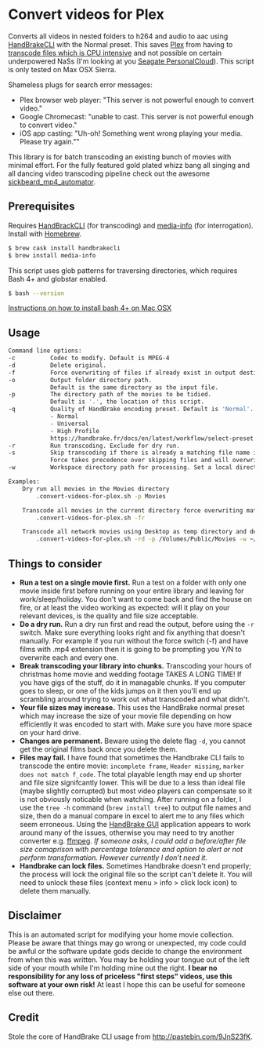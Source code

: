 # Convert videos for Plex
Converts all videos in nested folders to h264 and audio to aac using [HandBrakeCLI](https://handbrake.fr/docs/en/latest/cli/cli-options.html) with the Normal preset. This saves [Plex](https://www.plex.tv/) from having to [transcode files which is CPU intensive](https://support.plex.tv/hc/en-us/articles/200250377-Transcoding-Media) and not possible on certain underpowered NaSs (I'm looking at you [Seagate PersonalCloud](https://forums.plex.tv/discussion/151449/seagate-personal-cloud-support-for-plex)). This script is only tested on Max OSX Sierra.

Shameless plugs for search error messages:
* Plex browser web player: "This server is not powerful enough to convert video."
* Google Chromecast: "unable to cast. This server is not powerful enough to convert video."
* iOS app casting: "Uh-oh! Something went wrong playing your media. Please try again.""

This library is for batch transcoding an existing bunch of movies with minimal effort. For the fully featured gold plated whizz bang all singing and all dancing video transcoding pipeline check out the awesome [sickbeard_mp4_automator](https://github.com/mdhiggins/sickbeard_mp4_automator).

## Prerequisites

Requires [HandBrackCLI](https://handbrake.fr/docs/en/latest/cli/cli-options.html) (for transcoding) and [media-info](https://mediaarea.net/nn/MediaInfo) (for interrogation). Install with [Homebrew](http://brew.sh/).

```bash
$ brew cask install handbrakecli
$ brew install media-info
```

This script uses glob patterns for traversing directories, which requires Bash 4+ and globstar enabled.

```bash
$ bash --version
```

[Instructions on how to install bash 4+ on Mac OSX](https://gist.github.com/reggi/475793ea1846affbcfe8)

## Usage

```bash
Command line options:
-c          Codec to modify. Default is MPEG-4
-d          Delete original.
-f          Force overwriting of files if already exist in output destination.
-o          Output folder directory path.
            Default is the same directory as the input file.
-p          The directory path of the movies to be tidied.
            Default is '.', the location of this script.
-q          Quality of HandBrake encoding preset. Default is 'Normal'.
            - Normal
            - Universal
            - High Profile
            https://handbrake.fr/docs/en/latest/workflow/select-preset.html
-r          Run transcoding. Exclude for dry run.
-s          Skip transcoding if there is already a matching file name in the output destination.
            Force takes precedence over skipping files and will overwrite them if both flags present.
-w          Workspace directory path for processing. Set a local directory for faster transcoding over network.

Examples:
    Dry run all movies in the Movies directory
        .convert-videos-for-plex.sh -p Movies

    Transcode all movies in the current directory force overwriting matching .mp4 files.
        .convert-videos-for-plex.sh -fr

    Transcode all network movies using Desktop as temp directory and delete original files.
        .convert-videos-for-plex.sh -rd -p /Volumes/Public/Movies -w ~/Desktop
```

## Things to consider

* **Run a test on a single movie first.** Run a test on a folder with only one movie inside first before running on your entire library and leaving for work/sleep/holiday. You don't want to come back and find the house on fire, or at least the video working as expected: will it play on your relevant devices, is the quality and file size acceptable.
* **Do a dry run.** Run a dry run first and read the output, before using the ```-r``` switch. Make sure everything looks right and fix anything that doesn't manually. For example if you run without the force switch (-f) and have films with .mp4 extension then it is going to be prompting you Y/N to overwrite each and every one.
* **Break transcoding your library into chunks.** Transcoding your hours of christmas home movie and wedding footage TAKES A LONG TIME! If you have gigs of the stuff, do it in managable chunks. If you computer goes to sleep, or one of the kids jumps on it then you'll end up scrambling around trying to work out what transcoded and what didn't.
* **Your file sizes may increase.** This uses the HandBrake normal preset which may increase the size of your movie file depending on how efficiently it was encoded to start with. Make sure you have more space on your hard drive.
* **Changes are permanent.** Beware using the delete flag ```-d```, you cannot get the original films back once you delete them.
* **Files may fail.** I have found that sometimes the Handbrake CLI fails to transcode the entire movie: ```incomplete frame```, ```Header missing```, ```marker does not match f_code```. The total playable length may end up shorter and file size signifcantly lower. This will be due to a less than ideal file (maybe slightly corrupted) but most video players can compensate so it is not obviously noticable when watching. After running on a folder, I use the ```tree -h``` command (```brew install tree```) to output file names and size, then do a manual compare in excel to alert me to any files which seem erroneous. Using the [HandBrake GUI](https://handbrake.fr/) application appears to work around many of the issues, otherwise you may need to try another converter e.g. [ffmpeg](https://trac.ffmpeg.org/wiki/CompilationGuide/MacOSX). *If someone asks, I could add a before/after file size comaprison with percentage tolerance and option to alert or not perform transformation. However currently I don't need it.*
* **Handbrake can lock files.** Sometimes Handbrake doesn't end properly; the process will lock the original file so the script can't delete it. You will need to unlock these files (context menu > info > click lock icon) to delete them manually.

## Disclaimer

This is an automated script for modifying your home movie collection. Please be aware that things may go wrong or unexpected, my code could be awful or the software update gods decide to change the environment from when this was written. You may be holding your tongue out of the left side of your mouth while I'm holding mine out the right. **I bear no responsibility for any loss of priceless "first steps" videos, use this software at your own risk!** At least I hope this can be useful for someone else out there.

## Credit

Stole the core of HandBrake CLI usage from http://pastebin.com/9JnS23fK.

